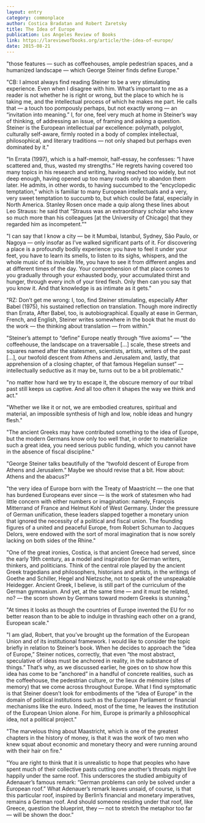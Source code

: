```yaml
---
layout: entry
category: commonplace
author: Costica Bradatan and Robert Zaretsky
title: The Idea of Europe
publication: Los Angeles Review of Books
link: https://lareviewofbooks.org/article/the-idea-of-europe/
date: 2015-08-21
---
```


"those features — such as coffeehouses, ample pedestrian spaces, and a humanized landscape — which George Steiner finds define Europe."
 
"CB: I almost always find reading Steiner to be a very stimulating experience. Even when I disagree with him. What’s important to me as a reader is not whether he is right or wrong, but the place to which he is taking me, and the intellectual process of which he makes me part. He calls that — a touch too pompously perhaps, but not exactly wrong — an “invitation into meaning.” I, for one, feel very much at home in Steiner’s way of thinking, of addressing an issue, of framing and asking a question. Steiner is the European intellectual par excellence: polymath, polyglot, culturally self-aware, firmly rooted in a body of complex intellectual, philosophical, and literary traditions — not only shaped but perhaps even dominated by it."

"In Errata (1997), which is a half-memoir, half-essay, he confesses: “I have scattered and, thus, wasted my strengths.” He regrets having covered too many topics in his research and writing, having reached too widely, but not deep enough, having opened up too many roads only to abandon them later. He admits, in other words, to having succumbed to the “encyclopedic temptation,” which is familiar to many European intellectuals and a very, very sweet temptation to succumb to, but which could be fatal, especially in North America. Stanley Rosen once made a quip along these lines about Leo Strauss: he said that “Strauss was an extraordinary scholar who knew so much more than his colleagues [at the University of Chicago] that they regarded him as incompetent.”"

"I can say that I know a city — be it Mumbai, Istanbul, Sydney, São Paulo, or Nagoya — only insofar as I’ve walked significant parts of it. For discovering a place is a profoundly bodily experience: you have to feel it under your feet, you have to learn its smells, to listen to its sighs, whispers, and the whole music of its invisible life, you have to see it from different angles and at different times of the day. Your comprehension of that place comes to you gradually through your exhausted body, your accumulated thirst and hunger, through every inch of your tired flesh. Only then can you say that you know it. And that knowledge is as intimate as it gets."

"RZ: Don’t get me wrong: I, too, find Steiner stimulating, especially After Babel (1975), his sustained reflection on translation. Though more indirectly than Errata, After Babel, too, is autobiographical. Equally at ease in German, French, and English, Steiner writes somewhere in the book that he must do the work — the thinking about translation — from within."
 
"Steiner’s attempt to “define” Europe neatly through “five axioms” — “the coffeehouse, the landscape on a traversable […] scale, these streets and squares named after the statesmen, scientists, artists, writers of the past […], our twofold descent from Athens and Jerusalem and, lastly, that apprehension of a closing chapter, of that famous Hegelian sunset” — intellectually seductive as it may be, turns out to be a bit problematic."

"no matter how hard we try to escape it, the obscure memory of our tribal past still keeps us captive. And all too often it shapes the way we think and act."

"Whether we like it or not, we are embodied creatures, spiritual and material, an impossible synthesis of high and low, noble ideas and hungry flesh."

"The ancient Greeks may have contributed something to the idea of Europe, but the modern Germans know only too well that, in order to materialize such a great idea, you need serious public funding, which you cannot have in the absence of fiscal discipline."

"George Steiner talks beautifully of the “twofold descent of Europe from Athens and Jerusalem.” Maybe we should revise that a bit. How about: Athens and the abacus?"

"the very idea of Europe born with the Treaty of Maastricht — the one that has burdened Europeans ever since — is the work of statesmen who had little concern with either numbers or imagination: namely, François Mitterrand of France and Helmut Kohl of West Germany. Under the pressure of German unification, these leaders slapped together a monetary union that ignored the necessity of a political and fiscal union. The founding figures of a united and peaceful Europe, from Robert Schuman to Jacques Delors, were endowed with the sort of moral imagination that is now sorely lacking on both sides of the Rhine."

"One of the great ironies, Costica, is that ancient Greece had served, since the early 19th century, as a model and inspiration for German writers, thinkers, and politicians. Think of the central role played by the ancient Greek tragedians and philosophers, historians and artists, in the writings of Goethe and Schiller, Hegel and Nietzsche, not to speak of the unspeakable Heidegger. Ancient Greek, I believe, is still part of the curriculum of the German gymnasium. And yet, at the same time — and it must be related, no? — the scorn shown by Germans toward modern Greeks is stunning."

"At times it looks as though the countries of Europe invented the EU for no better reason than to be able to indulge in thrashing each other on a grand, European scale."

"I am glad, Robert, that you’ve brought up the formation of the European Union and of its institutional framework. I would like to consider the topic briefly in relation to Steiner’s book. When he decides to approach the “idea of Europe,” Steiner notices, correctly, that even “the most abstract, speculative of ideas must be anchored in reality, in the substance of things.” That’s why, as we discussed earlier, he goes on to show how this idea has come to be “anchored” in a handful of concrete realities, such as the coffeehouse, the pedestrian culture, or the lieux de mémoire (sites of memory) that we come across throughout Europe. What I find symptomatic is that Steiner doesn’t look for embodiments of the “idea of Europe” in the domain of political institutions such as the European Parliament or financial mechanisms like the euro. Indeed, most of the time, he leaves the institution of the European Union alone. For him, Europe is primarily a philosophical idea, not a political project."

"The marvelous thing about Maastricht, which is one of the greatest chapters in the history of money, is that it was the work of two men who knew squat about economic and monetary theory and were running around with their hair on fire."

"You are right to think that it is unrealistic to hope that peoples who have spent much of their collective pasts cutting one another’s throats might live happily under the same roof. This underscores the studied ambiguity of Adenauer’s famous remark: “German problems can only be solved under a European roof.” What Adenauer’s remark leaves unsaid, of course, is that this particular roof, inspired by Berlin’s financial and monetary imperatives, remains a German roof. And should someone residing under that roof, like Greece, question the blueprint, they — not to stretch the metaphor too far — will be shown the door."
